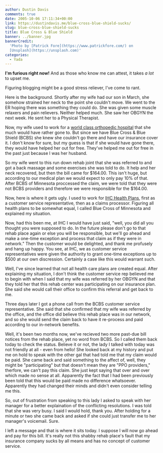 ```yaml
---
author: Dustin Davis
comments: true
date: 2005-10-06 17:11:34+00:00
link: https://dustindavis.me/blue-cross-blue-shield-sucks/
slug: blue-cross-blue-shield-sucks
title: Blue Cross & Blue Shield
banner: ../banner.jpg
bannerCredit:
  'Photo by [Patrick Fore](https://www.patrickfore.com/) on
  [Unsplash](https://unsplash.com)'
categories:
  - Yada
---
```


**I'm furious right now!** And as those who know me can attest, it takes _a lot_
to upset me.

Figuring blogging might be a good stress reliever, I've come to rant.

Here is the background. Shortly after my wife had our son in March, she somehow
strained her neck to the point she couldn't move. We went to the ER hoping there
was something they could do. She was given some muscle relaxers and pain
relievers. Neither helped much. She saw her OBGYN the next week. He sent her to
a Physical Therapist.

Now, my wife used to work for a
[world class orthopedic hospital](http://www.ihc.com/tosh/) that she much would
have rather gone to. But since we have Blue Cross & Blue Shield (BCBS) she knew
she couldn't go there and have our insurance cover it. I don't know for sure,
but my guess is that if she would have gone there, they would have helped her
out for free. They've helped me out for free in the past just because I was her
husband.

<!-- more -->

So my wife went to this run down rehab joint that she was referred to and got a
back massage and some exercises she was told to do. It help and her neck
recovered, but then the bill came for
$164.00. This isn't huge, but according to our medical plan we would expect to only pay 10% of that. After BCBS of Minnesota proccessed the claim, we were told that they were not BCBS providers and therefore we were responsible for the $164.00.

Now, here is where it gets ugly. I used to work for
[IHC Health Plans](http://www.ihc.com/), first as a customer service
representative, then as a claims processor. Figuring all health plans to be
somewhat equal, I called Blue Cross of Minnesota and explained my situation.

Now, had this been me, at IHC I would have just said, "well, you did all you
thought you were supposed to do. In the future please don't go to that rehab
place again or else you will be responsible, but we'll go ahead and make a
one-time exception and process that claim as if they were in network." Then the
customer would be delighted, and thank me profusely and hang up happy. You see,
at IHC, we as customer service representatives were given the authority to grant
one-time exceptions up to \$500 at our own discression. Certainly a case like
this would warrant such.

Well, I've since learned that not all health care plans are created equal. After
explaining my situation, I don't think the customer service rep believed me to
begin with when I said that my wife was referred by her OBGYN and that they told
her that this rehab center was participating on our insurance plan. She said she
would call their office to confirm this referral and get back to me.

Three days later I got a phone call from the BCBS customer service
representative. She said that she confirmed that my wife was referred by the
office, and the office did believe this rehab place was in our network, and so
she would send the claim back to have it re-process and paid according to our
in-network benefits.

Well, it's been two months now, we've recieved two more past-due bill notices
from the rehab place, yet no word from BCBS. So I called them back today to
check the status. Believe it or not, the lady I talked with today was not
friendly at all - even from hello! She looked back at my history and put me on
hold to speak with the other gal that had told me that my claim would be paid.
She came back and said something to the affect of, well, they might be
"participating" but that doesn't mean they are "PPO providers," therfore, we
can't pay this claim. She just kept saying that over and over which made no
sense at all. Apparently the fact that I had been previously been told that this
would be paid made no difference whatsoever. Apparently they had changed their
minds and didn't even consider telling me this.

So, out of frustration from speaking to this lady I asked to speak with her
manager for a better explaination of the conflicting resolutions. I was told
that she was very busy. I said I would hold, thank you. After holding for a
minute or two she came back and asked if she could just transfer me to her
manager's voicemail. Sure.

I left a message and that is where it sits today. I suppose I will now go ahead
and pay for this bill. It's really not this shabby rehab place's fault that my
insurance company sucks by all means and has no concept of customer service.
